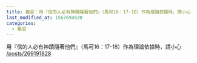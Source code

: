 ```yaml
---
title: 複習：用『信的人必有神蹟隨著他們』（馬可16：17-18）作為理論依據時，請小心
last_modified_at: 1567694820
categories:
  - 複習
---
```


<p>用『信的人必有神蹟隨著他們』（馬可16：17-18）作為理論依據時，請小心<br>
<a href="/posts/269191828" target="_blank">/posts/269191828</a></p>

<p>&nbsp;</p>


